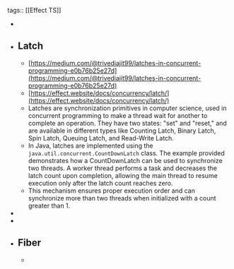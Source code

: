 tags:: [[Effect TS]]

-
- ## Latch
	- [https://medium.com/@trivediajit99/latches-in-concurrent-programming-e0b76b25e27d](https://medium.com/@trivediajit99/latches-in-concurrent-programming-e0b76b25e27d)
	- [https://effect.website/docs/concurrency/latch/](https://effect.website/docs/concurrency/latch/)
	- Latches are synchronization primitives in computer science, used in concurrent programming to make a thread wait for another to complete an operation. They have two states: "set" and "reset," and are available in different types like Counting Latch, Binary Latch, Spin Latch, Queuing Latch, and Read-Write Latch.
	- In Java, latches are implemented using the `java.util.concurrent.CountDownLatch` class. The example provided demonstrates how a CountDownLatch can be used to synchronize two threads. A worker thread performs a task and decreases the latch count upon completion, allowing the main thread to resume execution only after the latch count reaches zero.
	- This mechanism ensures proper execution order and can synchronize more than two threads when initialized with a count greater than 1.
-
-
- ## Fiber
	-